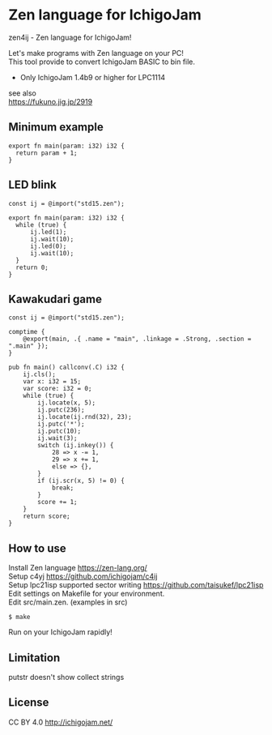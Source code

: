 # Zen language for IchigoJam

zen4ij - Zen language for IchigoJam!

Let's make programs with Zen language on your PC!  
This tool provide to convert IchigoJam BASIC to bin file.

- Only IchigoJam 1.4b9 or higher for LPC1114

see also  
https://fukuno.jig.jp/2919

## Minimum example

```zen
export fn main(param: i32) i32 {
  return param + 1;
}
```

## LED blink

```zen
const ij = @import("std15.zen");

export fn main(param: i32) i32 {
  while (true) {
      ij.led(1);
      ij.wait(10);
      ij.led(0);
      ij.wait(10);
  }
  return 0;
}
```

## Kawakudari game

```zen
const ij = @import("std15.zen");

comptime {
    @export(main, .{ .name = "main", .linkage = .Strong, .section = ".main" });
}

pub fn main() callconv(.C) i32 {
    ij.cls();
    var x: i32 = 15;
    var score: i32 = 0;
    while (true) {
        ij.locate(x, 5);
        ij.putc(236);
        ij.locate(ij.rnd(32), 23);
        ij.putc('*');
        ij.putc(10);
        ij.wait(3);
        switch (ij.inkey()) {
            28 => x -= 1,
            29 => x += 1,
            else => {},
        }
        if (ij.scr(x, 5) != 0) {
            break;
        }
        score += 1;
    }
    return score;
}
```

## How to use

Install Zen language https://zen-lang.org/  
Setup c4yj https://github.com/ichigojam/c4ij  
Setup lpc21isp supported sector writing https://github.com/taisukef/lpc21isp  
Edit settings on Makefile for your environment.  
Edit src/main.zen. (examples in src)

```
$ make
```

Run on your IchigoJam rapidly!

## Limitation

putstr doesn't show collect strings

## License

CC BY 4.0 http://ichigojam.net/
